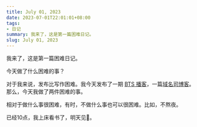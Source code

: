 ```yaml
---
title: July 01, 2023
date: 2023-07-01T22:01:01+08:00
tags:
- 日记
summary: 我来了，这是第一篇困难日记。
slug: July 01, 2023
---
```


我来了，这是第一篇困难日记。

今天做了什么困难的事？

对于我来说，发布比写作困难。我今天发布了一期 [BTS 播客](https://www.kele.me/p/bts070#details)，一篇[域名司博客](https://ym.si/iicom/)。那么，今天我做了两件困难的事。

相对于做什么事很困难，有时，不做什么事也可以很困难。比如，不熬夜。

已经10点，我上床看书了，明天见👋。